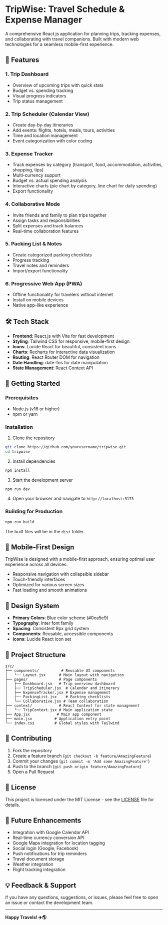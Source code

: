 # TripWise: Travel Schedule & Expense Manager

A comprehensive React.js application for planning trips, tracking expenses, and collaborating with travel companions. Built with modern web technologies for a seamless mobile-first experience.

## 🌟 Features

### 1. Trip Dashboard
- Overview of upcoming trips with quick stats
- Budget vs. spending tracking
- Visual progress indicators
- Trip status management

### 2. Trip Scheduler (Calendar View)
- Create day-by-day itineraries
- Add events: flights, hotels, meals, tours, activities
- Time and location management
- Event categorization with color coding

### 3. Expense Tracker
- Track expenses by category (transport, food, accommodation, activities, shopping, tips)
- Multi-currency support
- Budget vs. actual spending analysis
- Interactive charts (pie chart by category, line chart for daily spending)
- Export functionality

### 4. Collaborative Mode
- Invite friends and family to plan trips together
- Assign tasks and responsibilities
- Split expenses and track balances
- Real-time collaboration features

### 5. Packing List & Notes
- Create categorized packing checklists
- Progress tracking
- Travel notes and reminders
- Import/export functionality

### 6. Progressive Web App (PWA)
- Offline functionality for travelers without internet
- Install on mobile devices
- Native app-like experience

## 🛠️ Tech Stack

- **Frontend**: React.js with Vite for fast development
- **Styling**: Tailwind CSS for responsive, mobile-first design
- **Icons**: Lucide React for beautiful, consistent icons
- **Charts**: Recharts for interactive data visualization
- **Routing**: React Router DOM for navigation
- **Date Handling**: date-fns for date manipulation
- **State Management**: React Context API

## 🚀 Getting Started

### Prerequisites
- Node.js (v16 or higher)
- npm or yarn

### Installation

1. Clone the repository
```bash
git clone https://github.com/yourusername/tripwise.git
cd tripwise
```

2. Install dependencies
```bash
npm install
```

3. Start the development server
```bash
npm run dev
```

4. Open your browser and navigate to `http://localhost:5173`

### Building for Production

```bash
npm run build
```

The built files will be in the `dist` folder.

## 📱 Mobile-First Design

TripWise is designed with a mobile-first approach, ensuring optimal user experience across all devices:

- Responsive navigation with collapsible sidebar
- Touch-friendly interfaces
- Optimized for various screen sizes
- Fast loading and smooth animations

## 🎨 Design System

- **Primary Colors**: Blue color scheme (#0ea5e9)
- **Typography**: Inter font family
- **Spacing**: Consistent 8px grid system
- **Components**: Reusable, accessible components
- **Icons**: Lucide React icon set

## 📂 Project Structure

```
src/
├── components/          # Reusable UI components
│   └── Layout.jsx      # Main layout with navigation
├── pages/              # Page components
│   ├── Dashboard.jsx   # Trip overview dashboard
│   ├── TripScheduler.jsx  # Calendar and itinerary
│   ├── ExpenseTracker.jsx # Expense management
│   ├── PackingList.jsx    # Packing checklists
│   └── Collaborative.jsx # Team collaboration
├── context/            # React Context for state management
│   └── TripContext.jsx # Main application state
├── App.jsx            # Main app component
├── main.jsx          # Application entry point
└── index.css         # Global styles with Tailwind
```

## 🤝 Contributing

1. Fork the repository
2. Create a feature branch (`git checkout -b feature/AmazingFeature`)
3. Commit your changes (`git commit -m 'Add some AmazingFeature'`)
4. Push to the branch (`git push origin feature/AmazingFeature`)
5. Open a Pull Request

## 📝 License

This project is licensed under the MIT License - see the [LICENSE](LICENSE) file for details.

## 🚀 Future Enhancements

- Integration with Google Calendar API
- Real-time currency conversion API
- Google Maps integration for location tagging
- Social login (Google, Facebook)
- Push notifications for trip reminders
- Travel document storage
- Weather integration
- Flight tracking integration

## 💡 Feedback & Support

If you have any questions, suggestions, or issues, please feel free to open an issue or contact the development team.

---

**Happy Travels! ✈️🌎**
